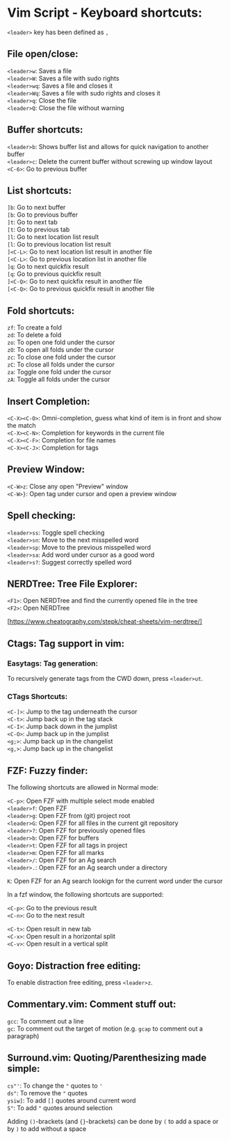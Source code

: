 Vim Script - Keyboard shortcuts:
================================

`<leader>` key has been defined as `,`

File open/close:
----------------
`<leader>w`: Saves a file<br/>
`<leader>W`: Saves a file with sudo rights<br/>
`<leader>wq`: Saves a file and closes it<br/>
`<leader>Wq`: Saves a file with sudo rights and closes it<br/>
`<leader>q`: Close the file<br/>
`<leader>Q`: Close the file without warning<br/>

Buffer shortcuts:
-----------------
`<leader>b`: Shows buffer list and allows for quick navigation to another buffer<br/>
`<leader>c`: Delete the current buffer without screwing up window layout<br/>
`<C-6>`: Go to previous buffer

List shortcuts:
---------------
`]b`: Go to next buffer<br/>
`[b`: Go to previous buffer<br/>
`]t`: Go to next tab<br/>
`[t`: Go to previous tab<br/>
`]l`: Go to next location list result<br/>
`[l`: Go to previous location list result<br/>
`]<C-L>`: Go to next location list result in another file<br/>
`[<C-L>`: Go to previous location list in another file<br/>
`]q`: Go to next quickfix result<br/>
`[q`: Go to previous quickfix result<br/>
`]<C-Q>`: Go to next quickfix result in another file<br/>
`[<C-Q>`: Go to previous quickfix result in another file<br/>

Fold shortcuts:
---------------

`zf`: To create a fold<br/>
`zd`: To delete a fold<br/>
`zo`: To open one fold under the cursor<br/>
`zO`: To open all folds under the cursor<br/>
`zc`: To close one fold under the cursor<br/>
`zC`: To close all folds under the cursor<br/>
`za`: Toggle one fold under the cursor<br/>
`zA`: Toggle all folds under the cursor<br/>

Insert Completion:
------------------

`<C-X><C-O>`: Omni-completion, guess what kind of item is in front and show the match<br/>
`<C-X><C-N>`: Completion for keywords in the current file<br/>
`<C-X><C-F>`: Completion for file names<br/>
`<C-X><C-J>`: Completion for tags<br/>

Preview Window:
---------------

`<C-W>z`: Close any open "Preview" window<br/>
`<C-W>}`: Open tag under cursor and open a preview window<br/>

Spell checking:
---------------

`<leader>ss`: Toggle spell checking<br/>
`<leader>sn`: Move to the next misspelled word<br/>
`<leader>sp`: Move to the previous misspelled word<br/>
`<leader>sa`: Add word under cursor as a good word<br/>
`<leader>s?`: Suggest correctly spelled word<br/>

NERDTree: Tree File Explorer:
-----------------------------

`<F1>`: Open NERDTree and find the currently opened file in the tree<br/>
`<F2>`: Open NERDTree<br/>

[https://www.cheatography.com/stepk/cheat-sheets/vim-nerdtree/]

Ctags: Tag support in vim:
--------------------------

### Easytags: Tag generation:
To recursively generate tags from the CWD down, press `<leader>ut`.

### CTags Shortcuts:

`<C-]>`: Jump to the tag underneath the cursor<br/>
`<C-t>`: Jump back up in the tag stack<br/>
`<C-I>`: Jump back down in the jumplist<br/>
`<C-O>`: Jump back up in the jumplist<br/>
`<g;>`: Jump back up in the changelist<br/>
`<g,>`: Jump back up in the changelist<br/>


FZF: Fuzzy finder:
------------------

The following shortcuts are allowed in Normal mode:

`<C-p>`: Open FZF with multiple select mode enabled<br/>
`<leader>f`: Open FZF<br/>
`<leader>g`: Open FZF from (git) project root<br/>
`<leader>G`: Open FZF for all files in the current git repository<br/>
`<leader>?`: Open FZF for previously opened files<br/>
`<leader>b`: Open FZF for buffers<br/>
`<leader>t`: Open FZF for all tags in project<br/>
`<leader>m`: Open FZF for all marks<br/>
`<leader>/`: Open FZF for an Ag search<br/>
`<leader>.`: Open FZF for an Ag search under a directory<br/>

`K`: Open FZF for an Ag search lookign for the current word under the cursor<br/>

In a fzf window, the following shortcuts are supported:

`<C-p>`: Go to the previous result<br/>
`<C-n>`: Go to the next result<br/>

`<C-t>`: Open result in new tab<br/>
`<C-x>`: Open result in a horizontal split<br/>
`<C-v>`: Open result in a vertical split<br/>

Goyo: Distraction free editing:
-------------------------------

To enable distraction free editing, press `<leader>z`.

Commentary.vim: Comment stuff out:
----------------------------------

`gcc`: To comment out a line<br/>
`gc`: To comment out the target of motion (e.g. `gcap` to comment out a paragraph)<br/>

Surround.vim: Quoting/Parenthesizing made simple:
-------------------------------------------------

`cs"'`: To change the `"` quotes to `'`<br/>
`ds"`: To remove the `"` quotes<br/>
`ysiw]`: To add `[]` quotes around current word<br/>
`S"`: To add `"` quotes around selection<br/>

Adding `()`-brackets (and `{}`-brackets) can be done by `(` to add a space or by `)` to add without a space<br/>

